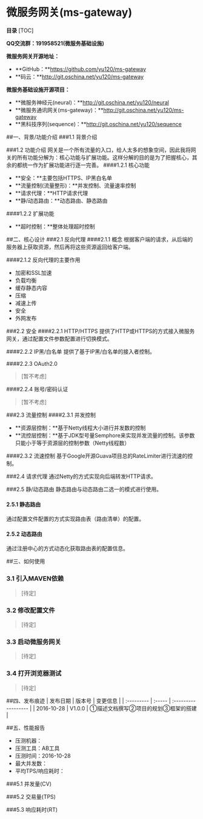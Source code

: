 # 微服务网关(ms-gateway)

**目录**
[TOC]

**QQ交流群：191958521(微服务基础设施)**

**微服务网关开源地址：**

+ **GitHub：**https://github.com/yu120/ms-gateway
+ **码云：**http://git.oschina.net/yu120/ms-gateway

**微服务基础设施开源项目：**

+ **微服务神经元(neural)：**http://git.oschina.net/yu120/neural
+ **微服务通讯网关(ms-gateway)：**http://git.oschina.net/yu120/ms-gateway
+ **黑科技序列(sequence)：**http://git.oschina.net/yu120/sequence


##一、背景/功能介绍
###1.1 背景介绍

###1.2 功能介绍
网关是一个所有流量的入口，给人太多的想象空间，因此我将网关的所有功能分解为：核心功能与扩展功能。这样分解的目的是为了把握核心，其余的都统一作为扩展功能进行逐一完善。
####1.2.1 核心功能
+ **安全：**主要包括HTTPS、IP黑白名单
+ **流量控制(流量整形)：**并发控制、流量速率控制
+ **请求代理：**HTTP请求代理
+ **静/动态路由：**动态路由、静态路由

####1.2.2 扩展功能
+ **超时控制：**整体处理超时控制

##二、核心设计
###2.1 反向代理
####2.1.1 概念
根据客户端的请求，从后端的服务器上获取资源，然后再将这些资源返回给客户端。

####2.1.2 反向代理的主要作用
+ 加密和SSL加速
+ 负载均衡
+ 缓存静态内容
+ 压缩
+ 减速上传
+ 安全
+ 外网发布

###2.2 安全
####2.2.1 HTTP/HTTPS
提供了HTTP或HTTPS的方式接入微服务网关，通过配置文件参数配置进行切换模式。

####2.2.2 IP黑/白名单
提供了基于IP黑/白名单的接入者控制。

####2.2.3 OAuth2.0
> [暂不考虑]

####2.2.4 账号/密码认证
> [暂不考虑]

###2.3 流量控制
####2.3.1 并发控制 
+ **资源层控制：**基于Netty线程大小进行并发数的控制
+ **流控层控制：**基于JDK型号量Semphore来实现并发流量的控制。该参数只能小于等于资源层的控制参数（Netty线程数）

####2.3.2 流速控制
基于Google开源Guava项目总的RateLimiter进行流速的控制。

###2.4 请求代理
通过Netty的方式实现向后端转发HTTP请求。

###2.5 静/动态路由
静态路由与动态路由二选一的模式进行使用。

#### 2.5.1 静态路由
通过配置文件配置的方式实现路由表（路由清单）的配置。

#### 2.5.2 动态路由
通过注册中心的方式动态化获取路由表的配置信息。

##三、如何使用
### 3.1 引入MAVEN依赖
> [待定]

### 3.2 修改配置文件
> [待定]

### 3.3 启动微服务网关
> [待定]

### 3.4 打开浏览器测试
>  [待定]

##四、发布痕迹
| 发布日期       | 版本号    | 变更信息                |
| :--------- | :----- | :------------------ |
| 2016-10-28 | V1.0.0 | ①描述文档撰写②项目的规划③框架的搭建 |

##五、性能报告
+ 压测机器：
+ 压测工具：AB工具
+ 压测时间：2016-10-28
+ 最大并发数：
+ 平均TPS/响应耗时：

###5.1 并发量(CV)

###5.2 交易量(TPS)

###5.3 响应耗时(RT)

